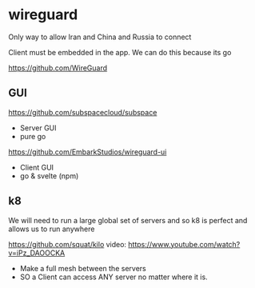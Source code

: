 # wireguard

Only way to allow Iran and China and Russia to connect

Client must be embedded in the app. We can do this because its go



https://github.com/WireGuard

## GUI
https://github.com/subspacecloud/subspace
- Server GUI
- pure go 

https://github.com/EmbarkStudios/wireguard-ui
- Client GUI
- go & svelte (npm) 

## k8

We will need to run a large global set of servers and so k8 is perfect and allows us to run anywhere

https://github.com/squat/kilo
video: https://www.youtube.com/watch?v=iPz_DAOOCKA
- Make a full mesh between the servers
- SO a Client can access ANY server no matter where it is.
